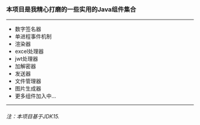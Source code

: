 ### 本项目是我精心打磨的一些实用的Java组件集合
---
- 数字签名器
- 单进程事件机制
- 渲染器
- excel处理器
- jwt处理器
- 加解密器
- 发送器
- 文件管理器
- 图片生成器
- 更多组件加入中...
---
###### 注：本项目基于JDK15.